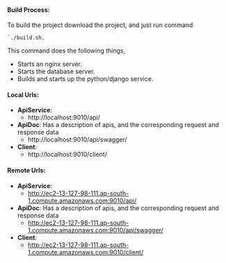 #### Build Process:
To build the project download the project, and just run command 
```
`./build.sh.
```

This command does the following things, 
 - Starts an nginx server.
 - Starts the database server.
 - Builds and starts up the python/django service.


#### Local Urls:
- **ApiService**: 
  - http://localhost:9010/api/
- **ApiDoc**: Has a description of apis, and the corresponding request and response data 
  - http://localhost:9010/api/swagger/
- **Client**:
  - http://localhost:9010/client/



#### Remote Urls:
- **ApiService**: 
  - http://ec2-13-127-98-111.ap-south-1.compute.amazonaws.com:9010/api/
- **ApiDoc**: Has a description of apis, and the corresponding request and response data 
  - http://ec2-13-127-98-111.ap-south-1.compute.amazonaws.com:9010/api/swagger/
- **Client**:
  - http://ec2-13-127-98-111.ap-south-1.compute.amazonaws.com:9010/client/

